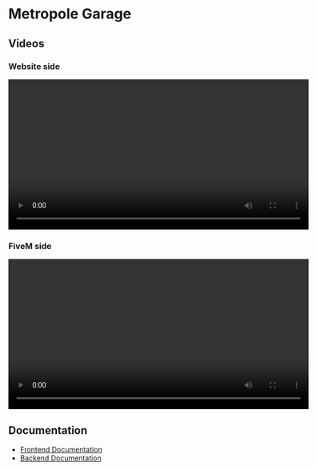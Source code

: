 # Metropole Garage

## Videos

### Website side

<video src="./videos/web.mp4" controls width="600">
  Your browser does not support the video tag.
</video>

### FiveM side

<video src="./videos/fivem.mp4" controls width="600">
  Your browser does not support the video tag.
</video>

## Documentation

- [Frontend Documentation](./frontend/docs/README.md)
- [Backend Documentation](./backend/docs/README.md)
